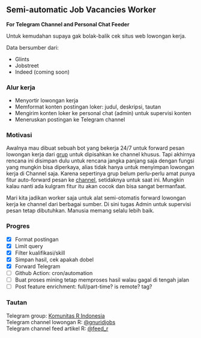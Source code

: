 ## Semi-automatic Job Vacancies Worker

**For Telegram Channel and Personal Chat Feeder**

Untuk kemudahan supaya gak bolak-balik cek situs web lowongan kerja.

Data bersumber dari:

- Glints
- Jobstreet
- Indeed (coming soon)

### Alur kerja

- Menyortir lowongan kerja
- Memformat konten postingan loker: judul, deskripsi, tautan
- Mengirim konten loker ke personal chat (admin) untuk supervisi konten
- Meneruskan postingan ke Telegram channel

### Motivasi

Awalnya mau dibuat sebuah bot yang bekerja 24/7 untuk forward pesan lowongan kerja dari [grup](https://t.me/gnurindonesia/) untuk dipisahkan ke channel khusus. Tapi akhirnya rencana ini disimpan dulu untuk rencana jangka panjang saja dengan fungsi yang mungkin bisa diperkaya, alias tidak hanya untuk menyimpan lowongan kerja di Channel saja. Karena sepertinya grup belum perlu-perlu amat punya fitur auto-forward pesan ke [channel](https://t.me/gnuridjobs/), setidaknya untuk saat ini. Mungkin kalau nanti ada kulgram fitur itu akan cocok dan bisa sangat bermanfaat.

Mari kita jadikan worker saja untuk alat semi-otomatis forward lowongan kerja ke channel dari berbagai sumber. Di sini tugas Admin untuk supervisi pesan tetap dibutuhkan. Manusia memang selalu lebih baik.

### Progres

-   [x] Format postingan
-   [x] Limit query
-   [x] Filter kualifikasi/skill
-   [x] Simpan hasil, cek apakah dobel
-   [x] Forward Telegram
-   [ ] Github Action: cron/automation
-   [ ] Buat proses mining tetap memproses hasil walau gagal di tengah jalan
-   [ ] Post feature enrichment: full/part-time? is remote? tag?

### Tautan

Telegram group: [Komunitas R Indonesia](https://t.me/GNURIndonesia)  
Telegram channel lowongan R: [\@gnuridjobs](https://t.me/gnuridjobs)   
Telegram channel feed artikel R: [\@feed_r](https://t.me/feed_r)
